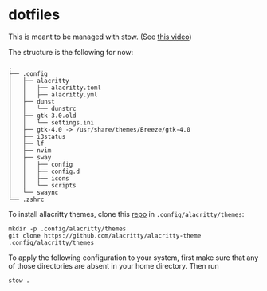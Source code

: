 # dotfiles

This is meant to be managed with stow.
(See [this video](https://www.youtube.com/watch?v=y6XCebnB9gs&list=WL&index=6))

The structure is the following for now:
```
.
├── .config
│   ├── alacritty
│   │   ├── alacritty.toml
│   │   ├── alacritty.yml
│   ├── dunst
│   │   └── dunstrc
│   ├── gtk-3.0.old
│   │   └── settings.ini
│   ├── gtk-4.0 -> /usr/share/themes/Breeze/gtk-4.0
│   ├── i3status
│   ├── lf
│   ├── nvim
│   ├── sway
│   │   ├── config
│   │   ├── config.d
│   │   ├── icons
│   │   └── scripts
│   └── swaync
└── .zshrc
```

To install allacritty themes, clone this [repo]()
in `.config/alacritty/themes`:
```
mkdir -p .config/alacritty/themes
git clone https://github.com/alacritty/alacritty-theme .config/alacritty/themes
```

To apply the following configuration to your system, first make sure that any of
those directories are absent in your home directory. Then run
```
stow .
```
